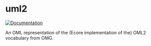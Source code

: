 # uml2

[![Documentation](https://img.shields.io/badge/Version-5.0.0-blue)](https://github.com/eclipse-uml2/uml2) 

An OML representation of the (Ecore implementation of the) OML2 vocabulary from OMG.
